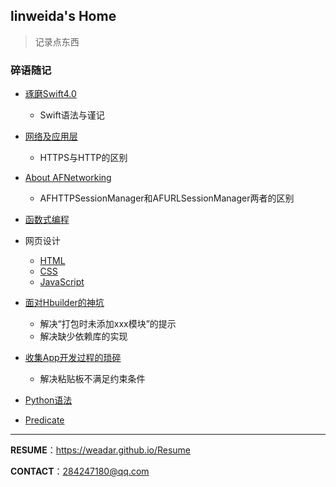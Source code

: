 ## linweida's Home

> 记录点东西

### 碎语随记

- [琢磨Swift4.0](https://weadar.github.io/Swift)
  - Swift语法与谨记
- [网络及应用层](https://weadar.github.io/Network)
  - HTTPS与HTTP的区别
- [About AFNetworking](https://weadar.github.io/AFNetworking)
  - AFHTTPSessionManager和AFURLSessionManager两者的区别
- [函数式编程](https://weadar.github.io/ReactiveCocoa)
- 网页设计
  - [HTML](https://weadar.github.io/HTML)
  - [CSS](https://weadar.github.io/CSS)
  - [JavaScript](https://weadar.github.io/JavaScript)
- [面对Hbuilder的神坑](https://weadar.github.io/Hbuilder)
  - 解决“打包时未添加xxx模块”的提示
  - 解决缺少依赖库的实现
- [收集App开发过程的琐碎](https://weadar.github.io/Apps)
  - 解决粘贴板不满足约束条件
- [Python语法](https://weadar.github.io/Python_base)



- [Predicate](https://weadar.github.io/Predicate)





---

**RESUME**：https://weadar.github.io/Resume

**CONTACT**：284247180@qq.com

